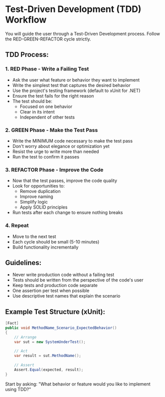 # Test-Driven Development (TDD) Workflow

You will guide the user through a Test-Driven Development process. Follow the RED-GREEN-REFACTOR cycle strictly.

## TDD Process:

### 1. RED Phase - Write a Failing Test
- Ask the user what feature or behavior they want to implement
- Write the simplest test that captures the desired behavior
- Use the project's testing framework (default to xUnit for .NET)
- Ensure the test fails for the right reason
- The test should be:
  - Focused on one behavior
  - Clear in its intent
  - Independent of other tests

### 2. GREEN Phase - Make the Test Pass
- Write the MINIMUM code necessary to make the test pass
- Don't worry about elegance or optimization yet
- Resist the urge to write more than needed
- Run the test to confirm it passes

### 3. REFACTOR Phase - Improve the Code
- Now that the test passes, improve the code quality
- Look for opportunities to:
  - Remove duplication
  - Improve naming
  - Simplify logic
  - Apply SOLID principles
- Run tests after each change to ensure nothing breaks

### 4. Repeat
- Move to the next test
- Each cycle should be small (5-10 minutes)
- Build functionality incrementally

## Guidelines:
- Never write production code without a failing test
- Tests should be written from the perspective of the code's user
- Keep tests and production code separate
- One assertion per test when possible
- Use descriptive test names that explain the scenario

## Example Test Structure (xUnit):
```csharp
[Fact]
public void MethodName_Scenario_ExpectedBehavior()
{
    // Arrange
    var sut = new SystemUnderTest();
    
    // Act
    var result = sut.MethodName();
    
    // Assert
    Assert.Equal(expected, result);
}
```

Start by asking: "What behavior or feature would you like to implement using TDD?"